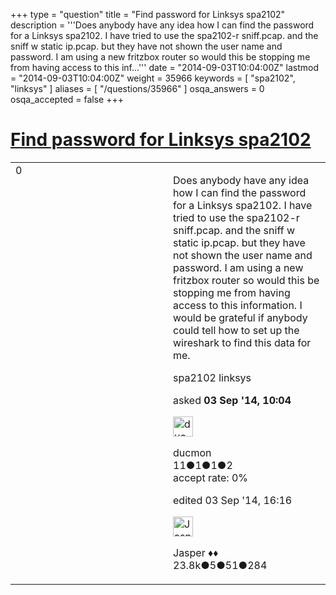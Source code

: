 +++
type = "question"
title = "Find password for Linksys spa2102"
description = '''Does anybody have any idea how I can find the password for a Linksys spa2102. I have tried to use the spa2102-r sniff.pcap. and the sniff w static ip.pcap. but they have not shown the user name and password. I am using a new fritzbox router so would this be stopping me from having access to this inf...'''
date = "2014-09-03T10:04:00Z"
lastmod = "2014-09-03T10:04:00Z"
weight = 35966
keywords = [ "spa2102", "linksys" ]
aliases = [ "/questions/35966" ]
osqa_answers = 0
osqa_accepted = false
+++

<div class="headNormal">

# [Find password for Linksys spa2102](/questions/35966/find-password-for-linksys-spa2102)

</div>

<div id="main-body">

<div id="askform">

<table id="question-table" style="width:100%;"><colgroup><col style="width: 50%" /><col style="width: 50%" /></colgroup><tbody><tr class="odd"><td style="width: 30px; vertical-align: top"><div class="vote-buttons"><div id="post-35966-score" class="post-score" title="current number of votes">0</div><div id="favorite-count" class="favorite-count"></div></div></td><td><div id="item-right"><div class="question-body"><p>Does anybody have any idea how I can find the password for a Linksys spa2102. I have tried to use the spa2102-r sniff.pcap. and the sniff w static ip.pcap. but they have not shown the user name and password. I am using a new fritzbox router so would this be stopping me from having access to this information. I would be grateful if anybody could tell how to set up the wireshark to find this data for me.</p></div><div id="question-tags" class="tags-container tags">spa2102 linksys</div><div id="question-controls" class="post-controls"></div><div class="post-update-info-container"><div class="post-update-info post-update-info-user"><p>asked <strong>03 Sep '14, 10:04</strong></p><img src="https://secure.gravatar.com/avatar/befd5769464ed8ff459b3581d9d07d52?s=32&amp;d=identicon&amp;r=g" class="gravatar" width="32" height="32" alt="ducmon&#39;s gravatar image" /><p>ducmon<br />
<span class="score" title="11 reputation points">11</span><span title="1 badges"><span class="badge1">●</span><span class="badgecount">1</span></span><span title="1 badges"><span class="silver">●</span><span class="badgecount">1</span></span><span title="2 badges"><span class="bronze">●</span><span class="badgecount">2</span></span><br />
<span class="accept_rate" title="Rate of the user&#39;s accepted answers">accept rate:</span> <span title="ducmon has no accepted answers">0%</span></p></div><div class="post-update-info post-update-info-edited"><p>edited 03 Sep '14, 16:16</p><img src="https://secure.gravatar.com/avatar/c578ba2967741f25aebd6afef702f432?s=32&amp;d=identicon&amp;r=g" class="gravatar" width="32" height="32" alt="Jasper&#39;s gravatar image" /><p>Jasper ♦♦<br />
<span class="score" title="23806 reputation points"><span>23.8k</span></span><span title="5 badges"><span class="badge1">●</span><span class="badgecount">5</span></span><span title="51 badges"><span class="silver">●</span><span class="badgecount">51</span></span><span title="284 badges"><span class="bronze">●</span><span class="badgecount">284</span></span></p></div></div><div id="comments-container-35966" class="comments-container"></div><div id="comment-tools-35966" class="comment-tools"></div><div class="clear"></div><div id="comment-35966-form-container" class="comment-form-container"></div><div class="clear"></div></div></td></tr></tbody></table>

</div>

</div>

